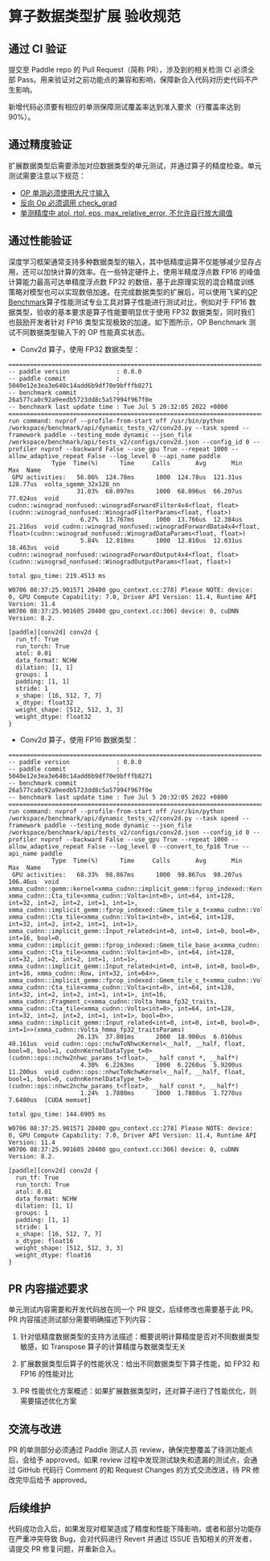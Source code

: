# 算子数据类型扩展 验收规范

## 通过 CI 验证

提交至 Paddle repo 的 Pull Request（简称 PR），涉及到的相关检测 CI 必须全部 Pass。用来验证对之前功能点的兼容和影响，保障新合入代码对历史代码不产生影响。

新增代码必须要有相应的单测保障测试覆盖率达到准入要求（行覆盖率达到 90%）。

## 通过精度验证

扩展数据类型后需要添加对应数据类型的单元测试，并通过算子的精度检查。单元测试需要注意以下规范：
- [OP 单测必须使用大尺寸输入](https://github.com/PaddlePaddle/Paddle/wiki/OP-test-input-shape-requirements)
- [反向 Op 必须调用 check_grad](https://github.com/PaddlePaddle/Paddle/wiki/Gradient-Check-Is-Required-for-Op-Test)
- [单测精度中 atol, rtol, eps, max_relative_error, 不允许自行放大阈值](https://github.com/PaddlePaddle/Paddle/wiki/OP-test-accuracy-requirements)

## 通过性能验证

深度学习框架通常支持多种数据类型的输入，其中低精度运算不仅能够减少显存占用，还可以加快计算的效率。在一些特定硬件上，使用半精度浮点数 FP16 的峰值计算能力最高可达单精度浮点数 FP32 的数倍，基于此原理实现的混合精度训练策略对模型也可以实现数倍加速。在完成数据类型的扩展后，可以使用飞桨的[OP Benchmark](https://github.com/PaddlePaddle/benchmark/tree/master/api)算子性能测试专业工具对算子性能进行测试对比，例如对于 FP16 数据类型，验收的基本要求是算子性能要明显优于使用 FP32 数据类型，同时我们也鼓励开发者针对 FP16 类型实现极致的加速。如下图所示，OP Benchmark 测试不同数据类型输入下的 OP 性能真实状态。

- Conv2d 算子，使用 FP32 数据类型：
```
===========================================================================
-- paddle version             : 0.0.0
-- paddle commit              : 5040e12e3ea3e640c14add6b9df70e9bfffb8271
-- benchmark commit           : 26a577ca0c92a9eedb5723dd8c5a57994f967f0e
-- benchmark last update time : Tue Jul 5 20:32:05 2022 +0800
===========================================================================
run command: nvprof --profile-from-start off /usr/bin/python /workspace/benchmark/api/dynamic_tests_v2/conv2d.py --task speed --framework paddle --testing_mode dynamic --json_file /workspace/benchmark/api/tests_v2/configs/conv2d.json --config_id 0 --profiler nvprof --backward False --use_gpu True --repeat 1000 --allow_adaptive_repeat False --log_level 0 --api_name paddle
            Type  Time(%)      Time     Calls       Avg       Min       Max  Name
 GPU activities:   56.86%  124.78ms      1000  124.78us  121.31us  128.77us  volta_sgemm_32x128_nn
                   31.03%  68.097ms      1000  68.096us  66.207us  77.024us  void cudnn::winograd_nonfused::winogradForwardFilter4x4<float, float>(cudnn::winograd_nonfused::WinogradFilterParams<float, float>)
                    6.27%  13.767ms      1000  13.766us  12.384us  21.216us  void cudnn::winograd_nonfused::winogradForwardData4x4<float, float>(cudnn::winograd_nonfused::WinogradDataParams<float, float>)
                    5.84%  12.810ms      1000  12.810us  12.031us  18.463us  void cudnn::winograd_nonfused::winogradForwardOutput4x4<float, float>(cudnn::winograd_nonfused::WinogradOutputParams<float, float>)

total gpu_time: 219.4513 ms

W0706 08:37:25.901571 20400 gpu_context.cc:278] Please NOTE: device: 0, GPU Compute Capability: 7.0, Driver API Version: 11.4, Runtime API Version: 11.4
W0706 08:37:25.901605 20400 gpu_context.cc:306] device: 0, cuDNN Version: 8.2.

[paddle][conv2d] conv2d {
  run_tf: True
  run_torch: True
  atol: 0.01
  data_format: NCHW
  dilation: [1, 1]
  groups: 1
  padding: [1, 1]
  stride: 1
  x_shape: [16, 512, 7, 7]
  x_dtype: float32
  weight_shape: [512, 512, 3, 3]
  weight_dtype: float32
}
```

- Conv2d 算子，使用 FP16 数据类型：
```
===========================================================================
-- paddle version             : 0.0.0
-- paddle commit              : 5040e12e3ea3e640c14add6b9df70e9bfffb8271
-- benchmark commit           : 26a577ca0c92a9eedb5723dd8c5a57994f967f0e
-- benchmark last update time : Tue Jul 5 20:32:05 2022 +0800
===========================================================================
run command: nvprof --profile-from-start off /usr/bin/python /workspace/benchmark/api/dynamic_tests_v2/conv2d.py --task speed --framework paddle --testing_mode dynamic --json_file /workspace/benchmark/api/tests_v2/configs/conv2d.json --config_id 0 --profiler nvprof --backward False --use_gpu True --repeat 1000 --allow_adaptive_repeat False --log_level 0 --convert_to_fp16 True --api_name paddle
            Type  Time(%)      Time     Calls       Avg       Min       Max  Name
 GPU activities:   68.33%  98.867ms      1000  98.867us  98.207us  106.46us  void xmma_cudnn::gemm::kernel<xmma_cudnn::implicit_gemm::fprop_indexed::Kernel_traits<xmma_cudnn::Volta_hmma_fp32_traits, xmma_cudnn::Cta_tile<xmma_cudnn::Volta<int=0>, int=64, int=128, int=32, int=2, int=2, int=1, int=1>, xmma_cudnn::implicit_gemm::fprop_indexed::Gmem_tile_a_t<xmma_cudnn::Volta_hmma_fp32_traits, xmma_cudnn::Cta_tile<xmma_cudnn::Volta<int=0>, int=64, int=128, int=32, int=2, int=2, int=1, int=1>, xmma_cudnn::implicit_gemm::Input_related<int=0, int=0, int=0, bool=0>, int=16, bool=0, xmma_cudnn::implicit_gemm::fprop_indexed::Gmem_tile_base_a<xmma_cudnn::Volta_hmma_fp32_traits, xmma_cudnn::Cta_tile<xmma_cudnn::Volta<int=0>, int=64, int=128, int=32, int=2, int=2, int=1, int=1>, xmma_cudnn::implicit_gemm::Input_related<int=0, int=0, int=0, bool=0>, int=16, xmma_cudnn::Row, int=32, int=64>>, xmma_cudnn::implicit_gemm::fprop_indexed::Gmem_tile_c_t<xmma_cudnn::Volta_hmma_fp32_traits, xmma_cudnn::Cta_tile<xmma_cudnn::Volta<int=0>, int=64, int=128, int=32, int=2, int=2, int=1, int=1>, int=16, xmma_cudnn::Fragment_c<xmma_cudnn::Volta_hmma_fp32_traits, xmma_cudnn::Cta_tile<xmma_cudnn::Volta<int=0>, int=64, int=128, int=32, int=2, int=2, int=1, int=1>, bool=0>>, xmma_cudnn::implicit_gemm::Input_related<int=0, int=0, int=0, bool=0>, int=1>>(xmma_cudnn::Volta_hmma_fp32_traitsParams)
                   26.13%  37.801ms      2000  18.900us  6.0160us  40.161us  void cudnn::ops::nchwToNhwcKernel<__half, __half, float, bool=0, bool=1, cudnnKernelDataType_t=0>(cudnn::ops::nchw2nhwc_params_t<float>, __half const *, __half*)
                    4.30%  6.2263ms      1000  6.2260us  5.9200us  11.200us  void cudnn::ops::nhwcToNchwKernel<__half, __half, float, bool=1, bool=0, cudnnKernelDataType_t=0>(cudnn::ops::nhwc2nchw_params_t<float>, __half const *, __half*)
                    1.24%  1.7880ms      1000  1.7880us  1.7270us  7.6480us  [CUDA memset]

total gpu_time: 144.6905 ms

W0706 08:37:25.901571 20400 gpu_context.cc:278] Please NOTE: device: 0, GPU Compute Capability: 7.0, Driver API Version: 11.4, Runtime API Version: 11.4
W0706 08:37:25.901605 20400 gpu_context.cc:306] device: 0, cuDNN Version: 8.2.

[paddle][conv2d] conv2d {
  run_tf: True
  run_torch: True
  atol: 0.01
  data_format: NCHW
  dilation: [1, 1]
  groups: 1
  padding: [1, 1]
  stride: 1
  x_shape: [16, 512, 7, 7]
  x_dtype: float16
  weight_shape: [512, 512, 3, 3]
  weight_dtype: float16
}
```

## PR 内容描述要求

单元测试内容需要和开发代码放在同一个 PR 提交，后续修改也需要基于此 PR。PR 内容描述测试部分需要明确描述下列内容：

1. 针对低精度数据类型的支持方法描述：概要说明计算精度是否对不同数据类型敏感，如 Transpose 算子的计算精度与数据类型无关

2. 扩展数据类型后算子的性能状况：给出不同数据类型下算子性能，如 FP32 和 FP16 的性能对比

3. PR 性能优化方案概述：如果扩展数据类型时，还对算子进行了性能优化，则需要描述优化方案

## 交流与改进

PR 的单测部分必须通过 Paddle 测试人员 review，确保完整覆盖了待测功能点后，会给予 approved。如果 review 过程中发现测试缺失和遗漏的测试点，会通过 GitHub 代码行 Comment 的和 Request Changes 的方式交流改进，待 PR 修改完毕后给予 approved。

## 后续维护

代码成功合入后，如果发现对框架造成了精度和性能下降影响，或者和部分功能存在严重冲突导致 Bug，会对代码进行 Revert 并通过 ISSUE 告知相关的开发者，请提交 PR 修复问题，并重新合入。
